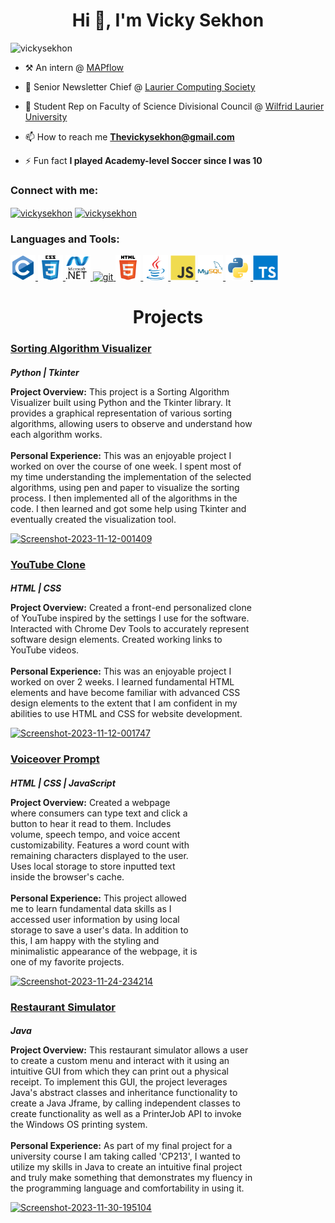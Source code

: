 <h1 align="center">Hi 👋, I'm Vicky Sekhon</h1>
<p align="left"> <img src="https://komarev.com/ghpvc/?username=vickysekhon&label=Profile%20views&color=0e75b6&style=flat" alt="vickysekhon" /> </p>

- ⚒️ An intern @ [MAPflow](https://www.mapflow.ca/)

- 📰 Senior Newsletter Chief @ [Laurier Computing Society](https://lauriercs.ca)

- 🔭 Student Rep on Faculty of Science Divisional Council @ [Wilfrid Laurier University](https://www.wlu.ca/about/governance/senate/divisional-councils.html)

- 📫 How to reach me **Thevickysekhon@gmail.com**

- ⚡ Fun fact **I played Academy-level Soccer since I was 10**

<h3 align="left">Connect with me:</h3>
<p align="left">
<a href="https://linkedin.com/in/vickysekhon" target="blank"><img align="center" src="https://raw.githubusercontent.com/rahuldkjain/github-profile-readme-generator/master/src/images/icons/Social/linked-in-alt.svg" alt="vickysekhon" height="30" width="40" /></a>
<a href="https://www.leetcode.com/vickysekhon" target="blank"><img align="center" src="https://raw.githubusercontent.com/rahuldkjain/github-profile-readme-generator/master/src/images/icons/Social/leet-code.svg" alt="vickysekhon" height="30" width="40" /></a>
</p>

<h3 align="left">Languages and Tools:</h3>
<p align="left"> <a href="https://www.cprogramming.com/" target="_blank" rel="noreferrer"> <img src="https://raw.githubusercontent.com/devicons/devicon/master/icons/c/c-original.svg" alt="c" width="40" height="40"/> </a> <a href="https://www.w3schools.com/css/" target="_blank" rel="noreferrer"> <img src="https://raw.githubusercontent.com/devicons/devicon/master/icons/css3/css3-original-wordmark.svg" alt="css3" width="40" height="40"/> </a> <a href="https://dotnet.microsoft.com/" target="_blank" rel="noreferrer"> <img src="https://raw.githubusercontent.com/devicons/devicon/master/icons/dot-net/dot-net-original-wordmark.svg" alt="dotnet" width="40" height="40"/> </a> <a href="https://git-scm.com/" target="_blank" rel="noreferrer"> <img src="https://www.vectorlogo.zone/logos/git-scm/git-scm-icon.svg" alt="git" width="40" height="40"/> </a> <a href="https://www.w3.org/html/" target="_blank" rel="noreferrer"> <img src="https://raw.githubusercontent.com/devicons/devicon/master/icons/html5/html5-original-wordmark.svg" alt="html5" width="40" height="40"/> </a> <a href="https://www.java.com" target="_blank" rel="noreferrer"> <img src="https://raw.githubusercontent.com/devicons/devicon/master/icons/java/java-original.svg" alt="java" width="40" height="40"/> </a> <a href="https://developer.mozilla.org/en-US/docs/Web/JavaScript" target="_blank" rel="noreferrer"> <img src="https://raw.githubusercontent.com/devicons/devicon/master/icons/javascript/javascript-original.svg" alt="javascript" width="40" height="40"/> </a> <a href="https://www.mysql.com/" target="_blank" rel="noreferrer"> <img src="https://raw.githubusercontent.com/devicons/devicon/master/icons/mysql/mysql-original-wordmark.svg" alt="mysql" width="40" height="40"/> </a> <a href="https://www.python.org" target="_blank" rel="noreferrer"> <img src="https://raw.githubusercontent.com/devicons/devicon/master/icons/python/python-original.svg" alt="python" width="40" height="40"/> </a> <a href="https://www.typescriptlang.org/" target="_blank" rel="noreferrer"> <img src="https://raw.githubusercontent.com/devicons/devicon/master/icons/typescript/typescript-original.svg" alt="typescript" width="40" height="40"/> </a> </p>

  
  
  <h1 style = "text-align: center;">Projects</h1>
  <h3><a href = "https://github.com/VickySekhon/SortingAlgorithmVisualizer">Sorting Algorithm Visualizer</a></h3>
  <h5 style = "margin-bottom: 0px;">Python | Tkinter</h5>
  <div>
    <p style = "width: 390px; display: inline-block; vertical-align: middle;"><strong>Project Overview:</strong>
     This project is a Sorting Algorithm Visualizer built using Python and the Tkinter library. It provides a graphical representation of various sorting algorithms, allowing users to observe and understand how each algorithm works.
      <br>
      <br>
      <strong>Personal Experience:</strong>
      This was an enjoyable project I worked on over the course of one week. I spent most of my time understanding the implementation of the selected algorithms, using pen and paper to visualize the sorting process. I then implemented all of the algorithms in the code. I then learned and got some help using Tkinter and eventually created the visualization tool.
    </p>
   <a href="https://ibb.co/WnfZYS8"><img src="https://i.ibb.co/wy4VxDG/Screenshot-2023-11-12-001409.png" alt="Screenshot-2023-11-12-001409" border="0"></a>
  </div>
  <be>
  
  <h3><a href = "https://vickysekhon.github.io/YouTubeClone/">YouTube Clone</a></h3>
  <h5 style = "margin-bottom: 0px;">HTML | CSS</h5>
  <div>
    <p style = "width: 390px; display: inline-block; vertical-align: middle;"><strong>Project Overview:</strong>
      Created a front-end personalized clone of YouTube inspired by the settings I use for the software. Interacted with Chrome Dev Tools to accurately represent software design elements. Created working links to YouTube videos. 
      <br>
      <br>
      <strong>Personal Experience:</strong>
      This was an enjoyable project I worked on over 2 weeks. I learned fundamental HTML elements and have become familiar with advanced CSS design elements to the extent that I am confident in my abilities to use HTML and CSS for website development.
    </p>
   <a href="https://ibb.co/TbdZGdB"><img src="https://i.ibb.co/cCVP9Vc/Screenshot-2023-11-12-001747.png" alt="Screenshot-2023-11-12-001747" border="0"></a>
  </div>
  <be>

  <h3><a href = "https://vickysekhon.github.io/VoiceoverPrompt/">Voiceover Prompt</a></h3>
  <h5 style = "margin-bottom: 0px;">HTML | CSS | JavaScript</h5>
  <div>
    <p style = "width: 300px; display: inline-block; vertical-align: middle;"><strong>Project Overview:</strong>
Created a webpage where consumers can type text and click a button to hear it read to them. Includes volume, speech tempo, and voice accent customizability. Features a word count with remaining characters displayed to the user. Uses local storage to store inputted text inside the browser's cache.  
      <br>
      <br>
      <strong>Personal Experience:</strong>
This project allowed me to learn fundamental data skills as I accessed user information by using local storage to save a user's data. In addition to this, I am happy with the styling and minimalistic appearance of the webpage, it is one of my favorite projects.
    </p>
     <a href="https://ibb.co/kDvQ16T"><img src="https://i.ibb.co/rpN4sfh/Screenshot-2023-11-24-234214.png" alt="Screenshot-2023-11-24-234214" border="0"></a>
  </div>
  
  <h3><a href = "https://github.com/VickySekhon/Restaurant-Simulator">Restaurant Simulator</a></h3>
  <h5 style = "margin-bottom: 0px;">Java</h5>
  <div>
    <p style = "width: 390px; display: inline-block; vertical-align: middle;"><strong>Project Overview:</strong>
      This restaurant simulator allows a user to create a custom menu and interact with it using an intuitive GUI from which they can print out a physical receipt. To implement this GUI, the project leverages Java's abstract classes and inheritance functionality to create a Java Jframe, by calling independent classes to create functionality as well as a PrinterJob API to invoke the Windows OS printing system.
      <br>
      <br>
      <strong>Personal Experience:</strong>
      As part of my final project for a university course I am taking called 'CP213', I wanted to utilize my skills in Java to create an intuitive final project and truly make something that demonstrates my fluency in the programming language and comfortability in using it.
    </p>
     <a href="https://imgbb.com/"><img src="https://i.ibb.co/xhFT860/Screenshot-2023-11-30-195104.png" alt="Screenshot-2023-11-30-195104" border="0"></a>
  </div>
  <be>
  </div>
</html>


<!--
**VickySekhon/VickySekhon** is a ✨ _special_ ✨ repository because its `README.md` (this file) appears on your GitHub profile.

Here are some ideas to get you started:

- 🔭 I’m currently working on ...
- 🌱 I’m currently learning ...
- 👯 I’m looking to collaborate on ...
- 🤔 I’m looking for help with ...
- 💬 Ask me about ...
- 📫 How to reach me: ...
- 😄 Pronouns: ...
- ⚡ Fun fact: ...
-->

